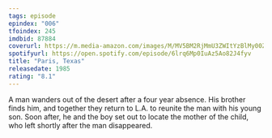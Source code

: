 ```yaml
---
tags: episode
epindex: "006"
tfoindex: 245
imdbid: 87884
coverurl: https://m.media-amazon.com/images/M/MV5BM2RjMmU3ZWItYzBlMy00ZmJkLWE5YzgtNTVkODdhOWM3NGZhXkEyXkFqcGdeQXVyNDA5Mjg5MjA@._V1_SX202_CR0,0,202,300_.jpg
spotifyurl: https://open.spotify.com/episode/6lrq6Mp0IuAz5Ao82J4fyv
title: "Paris, Texas"
releasedate: 1985
rating: "8.1"
---
```


A man wanders out of the desert after a four year absence. His brother finds him, and together they return to L.A. to reunite the man with his young son. Soon after, he and the boy set out to locate the mother of the child, who left shortly after the man disappeared.